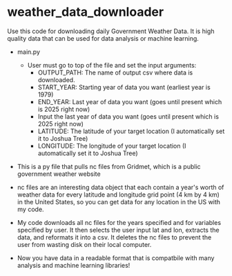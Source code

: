 # weather_data_downloader
Use this code for downloading daily Government Weather Data. It is high quality data that can be used for data analysis or machine learning.

- main.py
    - User must go to top of the file and set the input arguments:
        - OUTPUT_PATH: The name of output csv where data is downloaded.
        - START_YEAR: Starting year of data you want (earliest year is 1979)
        - END_YEAR: Last year of data you want (goes until present which is 2025 right now)
        - Input the last year of data you want (goes until present which is 2025 right now)
        - LATITUDE: The latitude of your target location (I automatically set it to Joshua Tree)
        - LONGITUDE: The longitude of your target location (I automatically set it to Joshua Tree)

- This is a py file that pulls nc files from Gridmet, which is a public government weather website
- nc files are an interesting data object that each contain a year's worth of weather data for 
  every latitude and longitude grid point (4 km by 4 km) in the United States, so you can get data
  for any location in the US with my code.
- My code downloads all nc files for the years specified and for variables specified by user. It then
  selects the user input lat and lon, extracts the data, and reformats it into a csv. It deletes the
  nc files to prevent the user from wasting disk on their local computer.
- Now you have data in a readable format that is compatbile with many analysis and machine learning libraries!
